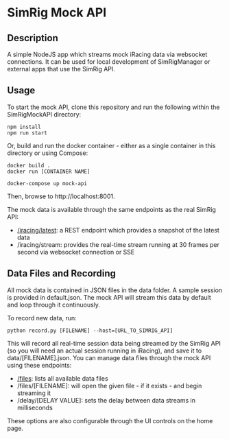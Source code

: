 # SimRig Mock API
## Description
A simple NodeJS app which streams mock iRacing data via websocket connections. It can be used for local development of SimRigManager or external apps that use the SimRig API.

## Usage
To start the mock API, clone this repository and run the following within the SimRigMockAPI directory:
```
npm install
npm run start
```

Or, build and run the docker container - either as a single container in this directory or using Compose:
```
docker build .
docker run [CONTAINER NAME]
```
```
docker-compose up mock-api
```

Then, browse to http://localhost:8001.

The mock data is available through the same endpoints as the real SimRig API:
- [/iracing/latest](http://localhost:8001/iracing/latest): a REST endpoint which provides a snapshot of the latest data
- /iracing/stream: provides the real-time stream running at 30 frames per second via websocket connection or SSE

## Data Files and Recording
All mock data is contained in JSON files in the data folder. A sample session is provided in default.json. The mock API will stream this data by default and loop through it continuously. 

To record new data, run:
```
python record.py [FILENAME] --host=[URL_TO_SIMRIG_API]
```
This will record all real-time session data being streamed by the SimRig API (so you will need an actual session running in iRacing), and save it to data/[FILENAME].json. You can manage data files through the mock API using these endpoints:
- [/files](http://localhost:8001/files): lists all available data files
- /files/[FILENAME]: will open the given file - if it exists - and begin streaming it
- /delay/[DELAY VALUE]: sets the delay between data streams in milliseconds

These options are also configurable through the UI controls on the home page.
